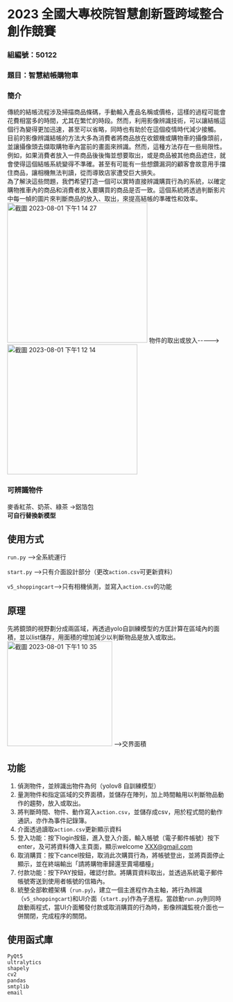 # 2023 全國大專校院智慧創新暨跨域整合創作競賽
### 組編號：50122  
### 題目：智慧結帳購物車  
### 簡介
傳統的結帳流程涉及掃描商品條碼，手動輸入產品名稱或價格，這樣的過程可能會花費相當多的時間，尤其在繁忙的時段。然而，利用影像辨識技術，可以讓結帳這個行為變得更加迅速，甚至可以省略，同時也有助於在這個疫情時代減少接觸。  
目前的影像辨識結帳的方法大多為消費者將商品放在收銀機或購物車的攝像頭前，並讓攝像頭去擷取購物車內當前的畫面來辨識。然而，這種方法存在一些局限性。例如，如果消費者放入一件商品後後悔並想要取出，或是商品被其他商品遮住，就會使得這個結帳系統變得不準確。甚至有可能有一些想鑽漏洞的顧客會故意用手擋住商品，讓相機無法判讀，從而導致店家遭受巨大損失。  
為了解決這些問題，我們希望打造一個可以實時直接辨識購買行為的系統，以確定購物推車內的商品和消費者放入要購買的商品是否一致。這個系統將透過判斷影片中每一幀的圖片來判斷商品的放入、取出，來提高結帳的準確性和效率。   
<img width="323" alt="截圖 2023-08-01 下午1 14 27" src="https://github.com/109810022/2023_innovatated_race/assets/100888502/c912f9cd-b25b-4df9-85f1-a1831b7d7c61"> 物件的取出或放入----->
<img width="300" alt="截圖 2023-08-01 下午1 12 14" src="https://github.com/109810022/2023_innovatated_race/assets/100888502/c09f407f-3bfd-4928-83fc-96b418ae38d2">


### 可辨識物件
麥香紅茶、奶茶、綠茶 ->鋁箔包  
**可自行替換新模型**
## 使用方式
```run.py``` -->全系統運行  
  
```start.py``` -->只有介面設計部分（更改```action.csv```可更新資料）  
  
```v5_shoppingcart```-->只有相機偵測，並寫入```action.csv```的功能  

## 原理
先將鏡頭的視野劃分成兩區域，再透過yolo自訓練模型的方匡計算在區域內的面積，並以list儲存，用面積的增加減少以判斷物品是放入或取出。  
<img width="242" alt="截圖 2023-08-01 下午1 10 35" src="https://github.com/109810022/2023_innovatated_race/assets/100888502/7b06d75f-a90d-46ba-8981-cb40f50c1643"> -->交界面積
## 功能
1. 偵測物件，並辨識出物件為何（yolov8 自訓練模型）
2. 量測物件和指定區域的交界面積，並儲存在陣列，加上時間軸用以判斷物品動作的趨勢，放入或取出。
3. 將判斷時間、物件、動作寫入```action.csv```，並儲存成csv，用於程式間的動作通訊，亦作為事件記錄簿。
4. 介面透過讀取```action.csv```更新顯示資料
5. 登入功能：按下login按鈕，進入登入介面，輸入帳號（電子郵件帳號）按下enter，及可將資料傳入主頁面，顯示welcome XXX@gmail.com
6. 取消購買：按下cancel按鈕，取消此次購買行為，將帳號登出，並將頁面停止顯示，並在終端輸出「請將購物車歸還至賣場櫃檯」
7. 付款功能：按下PAY按鈕，確認付款。將購買資料取出，並透過系統電子郵件帳號寄送到使用者帳號的信箱內。
8. 統整全部軟體架構（```run.py```)，建立一個主進程作為主軸，將行為辨識（```v5_shoppingcart```)和UI介面（```start.py```)作為子進程。當啟動```run.py```則同時啟動兩程式，當UI介面觸發付款或取消購買的行為時，影像辨識監視介面也一併關閉，完成程序的關閉。
## 使用函式庫
```
PyQt5  
ultralytics  
shapely
cv2  
pandas
smtplib
email
```







